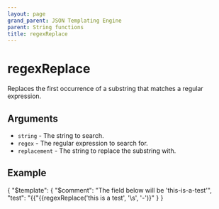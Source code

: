 ```yaml
---
layout: page
grand_parent: JSON Templating Engine
parent: String functions
title: regexReplace
---
```


# regexReplace

Replaces the first occurrence of a substring that matches a regular expression.
## Arguments

- `string` - The string to search.
- `regex` - The regular expression to search for.
- `replacement` - The string to replace the substring with.

## Example

{
  "$template": {
    "$comment": "The field below will be 'this-is-a-test'",
    "test": "{{"{{regexReplace('this is a test', '\s', '-')}"
  }
}
